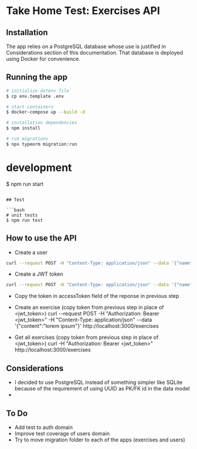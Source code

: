 # Take Home Test: Exercises API

## Installation

The app relies on a PostgreSQL database whose use is justified in Considerations section of this documentation. That database is deployed using Docker for convenience.

## Running the app

```bash
# initialize dotenv file
$ cp env.template .env

# start containers
$ docker-compose up --build -d

# installation dependencies
$ npm install

# run migrations
$ npx typeorm migration:run
```

# development
$ npm run start
```

## Test

```bash
# unit tests
$ npm run test
```

## How to use the API

- Create a user

```bash
curl --request POST -H "Content-Type: application/json" --data '{"name":"Foo Bar","password":"123456"}' http://localhost:3000/auth/register
```

- Create a JWT token

```bash
curl --request POST -H "Content-Type: application/json" --data '{"name":"Foo Bar","password":"123456"}' http://localhost:3000/auth/login
```

- Copy the token in accessToken field of the reponse in previous step

- Create an exercise (copy token from previous step in place of <jwt_token>)
curl --request POST -H "Authorization: Bearer <jwt_token>" -H "Content-Type: application/json" --data '{"content":"lorem ipsum"}' http://localhost:3000/exercises

- Get all exercises (copy token from previous step in place of <jwt_token>)
curl -H "Authorization: Bearer <jwt_token>"  http://localhost:3000/exercises

## Considerations

- I decided to use PostgreSQL instead of something simpler like SQLite because of the requirement of using UUID as PK/FK id in the data model
- 

## To Do

- Add test to auth domain
- Improve test coverage of users domain
- Try to move migration folder to each of the apps (exercises and users)
